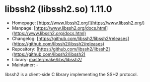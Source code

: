 # libssh2 (libssh2.so) 1.11.0
 - Homepage: [https://www.libssh2.org/](https://www.libssh2.org/)
 - Manpage: [https://www.libssh2.org/docs.html](https://www.libssh2.org/docs.html)
 - Changelog: [https://github.com/libssh2/libssh2/releases](https://github.com/libssh2/libssh2/releases)
 - Repository: [https://github.com/libssh2/libssh2](https://github.com/libssh2/libssh2)
 - Library: [master/make/libs/libssh2/](https://github.com/Freetz-NG/freetz-ng/tree/master/make/libs/libssh2/)
 - Maintainer: -

libssh2 is a client-side C library implementing the SSH2 protocol.
